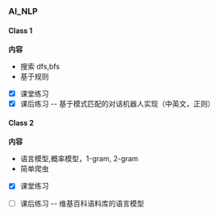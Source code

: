 ### AI_NLP
#### Class 1 
 **内容**
 - 搜索 dfs,bfs
 - 基于规则
 * [x] 课堂练习 
 * [x] 课后练习 -- 基于模式匹配的对话机器人实现（中英文，正则）
#### Class 2  
 **内容**
 - 语言模型,概率模型，1-gram, 2-gram
 - 简单爬虫
 * [x] 课堂练习
 * [ ] 课后练习 -- 维基百科语料库的语言模型
 